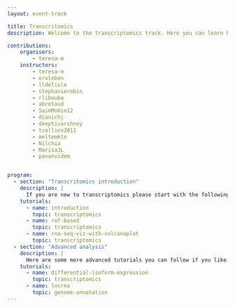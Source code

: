 ```yaml
---
layout: event-track

title: Transcritomics
description: Welcome to the transcriptomics track. Here you can learn how to map the raw RNA-seq sequencing data to a reference, preform an differential expression analysis, GO analysis. Further you can learn how to plot your processed data. Additionally you can also learn how to perform a differential Isofrom expression analysis, as well as how to annotate lncRNAs. If you want to learn more in the field of transciptomics please also have a look at the single cell track. 

contributions:
    organisers:
        - teresa-m
    instructors:
        - teresa-m
        - erxleben
        - lldelisle
        - stephanierobin
        - rlibouba
        - abretaud
        - SaimMomin12
        - dianichj
        - deeptivarshney
        - tcollins2011
        - meltemktn
        - Nilchia
        - MarisaJL
        - pavanvidem


program:
  - section: "Transcritomics introduction" 
    description: |
      If you are new to transcriptomics please start with the following tutorials. If you encounter any issue please ask us in this Slack channel.  
    tutorials:
      - name: introduction
        topic: transcriptomics
      - name: ref-based
        topic: transcriptomics
      - name: rna-seq-viz-with-volcanoplot
        topic: transcriptomics
  - section: "Advanced analysis" 
    description: |
      Here are some more advanced tutorials you can follow if you like. If you encounter any issue please ask us in this Slack channel.  
    tutorials:
      - name: differential-isoform-expression
        topic: transcriptomics
      - name: lncrna
        topic: genome-annotation
---
```

